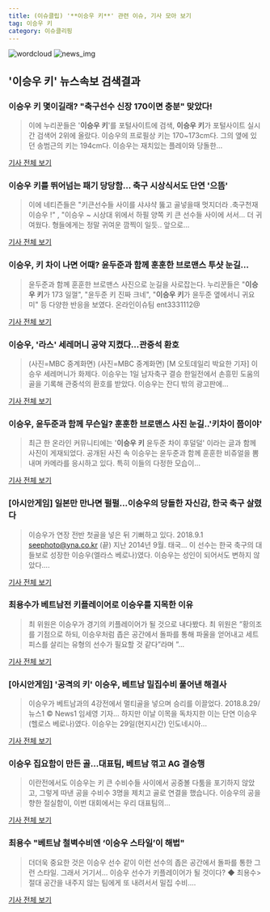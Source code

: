 ```yaml
---
title: (이슈클립) '**이승우 키**' 관련 이슈, 기사 모아 보기
tag: 이승우 키
category: 이슈클리핑
---
```

![wordcloud](https://s3.ap-northeast-2.amazonaws.com/lyrics101-wordcloud/2018-09-02-1535816363.png)
![news_img](https://user-images.githubusercontent.com/42597476/44507050-1206f400-a6e4-11e8-8d98-7ffbfebb353f.png)
## **'**이승우 키**'** 뉴스속보 검색결과
### **이승우 키** 몇이길래? "축구선수 신장 170이면 충분" 맞았다!

>이에 누리꾼들은 '**이승우 키**'를 포털사이트에 검색, **이승우 키**가 포털사이트 실시간 검색어 2위에 올랐다. 이승우의 프로필상 키는 170~173cm다. 그의 옆에 있던 송범근의 키는 194cm다. 이승우는 재치있는 플레이와 당돌한...

<a href="http://www.namdonews.com/news/articleView.html?idxno=488469" target="_blank">기사 전체 보기</a>

### **이승우 키**를 뛰어넘는 패기 당당함... 축구 시상식서도 단연 '으뜸'

>이에 네티즌들은 "키큰선수들 사이를 샤샤샥 뚫고 골넣을때 멋지더라 .축구천재 이승우 !" , "이승우 ~ 시상대 위에서 하필 양쪽 키 큰 선수들 사이에 서서... 더 귀여웠다. 형들에게는 정말 귀여운 깜찍이 일듯.. 앞으로...

<a href="http://www.ggilbo.com/news/articleView.html?idxno=541542" target="_blank">기사 전체 보기</a>

### 이승우, 키 차이 나면 어때? 윤두준과 함께 훈훈한 브로맨스 투샷 눈길...

>윤두준과 함께 훈훈한 브로맨스 사진으로 눈길을 사로잡는다. 누리꾼들은 "**이승우 키**가 173 일껄", "윤두준 키 진짜 크네", "**이승우 키**가 윤두준 옆에서니 귀요미" 등 다양한 반응을 보였다. 온라인이슈팀 ent3331112@

<a href="http://www.joongdo.co.kr/main/view.php?key=20180901002356527" target="_blank">기사 전체 보기</a>

### 이승우, '라스' 세레머니 공약 지켰다…관중석 환호

>(사진=MBC 중계화면) (사진=MBC 중계화면) [M 오토데일리 박요한 기자] 이승우 세레머니가 화제다. 이승우는 1일 남자축구 결승 한일전에서 손흥민 도움의 골을 기록해 관중석의 환호를 받았다. 이승우는 잔디 밖의 광고판에...

<a href="http://www.autodaily.co.kr/news/articleView.html?idxno=404671" target="_blank">기사 전체 보기</a>

### 이승우, 윤두준과 함께 무슨일? 훈훈한 브로맨스 사진 눈길..'키차이 쯤이야'

>최근 한 온라인 커뮤니티에는 '**이승우 키** 윤두준 차이 후덜덜' 이라는 글과 함께 사진이 게재되었다. 공개된 사진 속 이승우는 윤두준과 함께 훈훈한 비쥬얼을 뽐내며 카메라를 응시하고 있다. 특히 이들의 다정한 모습이...

<a href="http://www.wikileaks-kr.org/news/articleView.html?idxno=33620" target="_blank">기사 전체 보기</a>

### [아시안게임] 일본만 만나면 펄펄…이승우의 당돌한 자신감, 한국 축구 살렸다

>이승우가 연장 전반 첫골을 넣은 뒤 기뻐하고 있다. 2018.9.1 seephoto@yna.co.kr (끝) 지난 2014년 9월. 태국... 이 선수는 한국 축구의 대들보로 성장한 이승우(엘라스 베로나)였다. 이승우는 성인이 되어서도 변하지 않았다....

<a href="http://app.yonhapnews.co.kr/YNA/Basic/SNS/r.aspx?c=AKR20180901063900007&did=1195m" target="_blank">기사 전체 보기</a>

### 최용수가 베트남전 키플레이어로 이승우를 지목한 이유

>최 위원은 이승우가 경기의 키플레이어가 될 것으로 내다봤다. 최 위원은 ”황의조를 기점으로 하되, 이승우처럼 좁은 공간에서 돌파를 통해 파울을 얻어내고 세트피스를 살리는 유형의 선수가 필요할 것 같다”라며 ”...

<a href="https://www.huffingtonpost.kr/entry/story_kr_5b862c96e4b0cf7b00303f5b?utm_id=naver" target="_blank">기사 전체 보기</a>

### [아시안게임] '공격의 키' 이승우, 베트남 밀집수비 풀어낸 해결사

>이승우가 베트남과의 4강전에서 멀티골을 넣으며 승리를 이끌었다. 2018.8.29/뉴스1 © News1 임세영 기자... 하지만 이날 이목을 독차지한 이는 단연 이승우(헬로스 베로나)였다. 이승우는 29일(현지시간) 인도네시아...

<a href="http://news1.kr/articles/?3412082" target="_blank">기사 전체 보기</a>

### 이승우 집요함이 만든 골…대표팀, 베트남 꺾고 AG 결승행

>이란전에서도 이승우는 키 큰 수비수들 사이에서 공중볼 다툼을 포기하지 않았고, 그렇게 따낸 공을 수비수 3명을 제치고 골로 연결을 했습니다. 이승우의 공을 향한 절실함이, 이번 대회에서는 우리 대표팀의...

<a href="http://news.jtbc.joins.com/html/068/NB11688068.html" target="_blank">기사 전체 보기</a>

### 최용수 "베트남 철벽수비엔 ‘이승우 스타일’이 해법"

>더더욱 중요한 것은 이승우 선수 같이 이런 선수의 좁은 공간에서 돌파를 통한 그런 스타일. 그래서 거기서... 이승우 선수가 키플레이어가 될 것이다? ◆ 최용수> 절대 공간을 내주지 않는 팀에게 또 내려서서 밀집 수비....

<a href="http://www.nocutnews.co.kr/news/5023040" target="_blank">기사 전체 보기</a>


